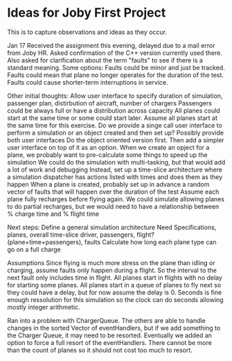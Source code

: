 #  Ideas for Joby First Project

This is to capture observations and ideas as they occur.

Jan 17
Received the assignment this evening, delayed due to a mail error from Joby HR.
Asked confirmation of the C++ version currently used there.
Also asked for clarification about the term "faults" to see if there is a standard meaning.
    Some options:
    Faults could be minor and just be tracked.
    Faults could mean that plane no longer operates for the duration of the test.
    Faults could cause shorter-term interruptions in service.

Other initial thoughts:
    Allow user interface to specify duration of simulation, passenger plan, distirbution of aircraft, number of chargers
    Passengers could be always full or have a distribution across capacity
    All planes could start at the same time or some could start later.
        Assume all planes start at the same time for this exercise.
    Do we provide a singe call user interface to perform a simulation or an object created and then set up?
        Possibly provide both user interfaces
        Do the object oriented version first. Then add a simpler user interface on top of it as an option.
    When we create an opject for a plane, we probably want to pre-calculate some things to speed up the simulation
    We could do the simulation with multi-tasking, but that would add a lot of work and debugging
        Instead, set up a time-slice architecture where a simulation dispatcher has actions listed with times and does them as they happen
    When a plane is created, probably set up in advance a random vector of faults that will happen over the duration of the test
    Assume each plane fully recharges before flying again.
            We could simulate allowing planes to do partial recharges,
            but we would need to have a relationship between % charge time and % flight time

Next steps:
    Define a general simulation architecture
    Need Specifications, planes, overall time-slice driver, passengers, flight? (plane+time+passengers), faults
    Calculate how long each plane type can go on a full charge
    
Assumptions
    Since flying is much more stress on the plane than idling or charging, assume faults only happen during a flight.
        So the interval to the next fault only includes time in flight.
    All planes start in flights with no delay for starting some planes.
        All planes start in a queue of planes to fly next so they could have a delay, but for now assume the delay is 0.
    Seconds is fine enough ressolution for this simulation so the clock can do seconds allowing mostly integer arithmetic.
    
Ran into a problem with ChargerQueue. The others are able to handle changes in the sorted Vector of eventHandlers, but if we add something to the Charger Queue, it may need to be resorted. Eventually we added an option to force a full resort of the eventHandlers. There cannot be more than the count of planes so it should not cost too much to resort.

